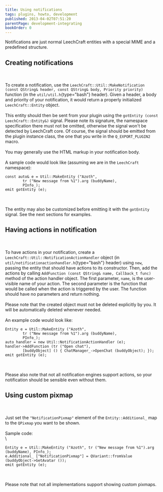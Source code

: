 ```yaml
---
title: Using notifications
tags: plugins, howto, development
published: 2013-04-02T07:51:20
parentPage: development-integrating
bookOrder: 0
---
```


Notifications are just normal LeechCraft entities with a special MIME
and a predefined structure.

Creating notifications
----------------------

\
\
To create a notification, use the
`LeechCraft::Util::MakeNotification (const QString& header, const QString& body, Priority priority)`
function (in the `util/util.h`{type="bash"} header). Given a header, a
body and priority of your notification, it would return a properly
initialized `LeechCraft::Entity` object.\
\
This entity should then be sent from your plugin using the
`gotEntity (const LeechCraft::Entity&)` signal. Please note its
signature, the namespace specification there must not be omitted,
otherwise the signal won't be detected by LeechCraft core. Of course,
the signal should be emitted from the plugin instance class, the one
that you write in the `Q_EXPORT_PLUGIN2` macro.\
\
You may generally use the HTML markup in your notification body.\
\
A sample code would look like (assuming we are in the `LeechCraft`
namespace):

    const auto& e = Util::MakeEntity ("Azoth",
            tr ("New message from %1").arg (buddyName),
            PInfo_);
    emit gotEntity (e);

\
\
The entity may also be customized before emitting it with the
`gotEntity` signal. See the next sections for examples.

Having actions in notification
------------------------------

\
\
To have actions in your notification, create a
`LeechCraft::Util::NotificationActionHandler` object (in
`util/notificationactionhandler.h`{type="bash"} header) using `new`,
passing the entity that should have actions to its constructor. Then,
add the actions by calling
`AddFunction (const QString& name, Callback_t func)` method of the
action handler object. The first parameter, `name`, is the user-visible
name of your action. The second parameter is the function that would be
called when the action is triggered by the user. The function should
have no parameters and return nothing.\
\
Please note that the created object must not be deleted explicitly by
you. It will be automatically deleted whenever needed.\
\
An example code would look like:

    Entity e = Util::MakeEntity ("Azoth",
            tr ("New message from %1").arg (buddyName),
            PInfo_);
    auto handler = new Util::NotificationActionHandler (e);
    handler->AddFunction (tr ("Open chat"),
            [buddyObject] () { ChatManager_->OpenChat (buddyObject); });
    emit gotEntity (e);

\
\
Please also note that not all notification engines support actions, so
your notification should be sensible even without them.

Using custom pixmap
-------------------

\
\
Just set the `"NotificationPixmap"` element of the `Entity::Additional_`
map to the `QPixmap` you want to be shown.\
\
Sample code:\
\

    Entity e = Util::MakeEntity ("Azoth", tr ("New message from %1").arg (buddyName), PInfo_);
    e.Additional_ ["NotificationPixmap"] = QVariant::fromValue (buddyObject->GetAvatar ());
    emit gotEntity (e);

\
\
Please note that not all implementations support showing custom pixmaps.